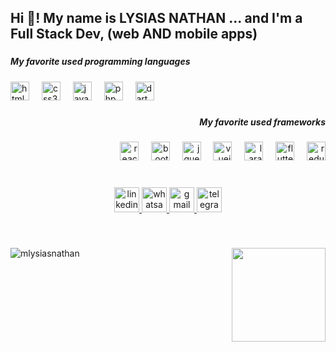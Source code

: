 <h2 align="left">Hi 👋! My name is LYSIAS NATHAN ... and I'm a Full Stack Dev, (web AND mobile apps)</h2>

###

<h5 align="left">My favorite used programming languages</h5>

###

<div align="left">
    <img alt="html5 logo" height="30"
         src="https://cdn.jsdelivr.net/gh/devicons/devicon/icons/html5/html5-original.svg"/>
    <img width="12"/>
    <img alt="css3 logo" height="30" src="https://cdn.jsdelivr.net/gh/devicons/devicon/icons/css3/css3-original.svg"/>
    <img width="12"/>
    <img alt="javascript logo" height="30"
         src="https://cdn.jsdelivr.net/gh/devicons/devicon/icons/javascript/javascript-original.svg"/>
    <img width="12"/>
    <img alt="php logo" height="30" src="https://cdn.jsdelivr.net/gh/devicons/devicon/icons/php/php-original.svg"/>
    <img width="12"/>
    <img alt="dart logo" height="30" src="https://cdn.jsdelivr.net/gh/devicons/devicon/icons/dart/dart-original.svg"/>
</div>

###

<h5 align="right">My favorite used frameworks</h5>

###

<div align="right">
    <img alt="react logo" height="30" src="https://skillicons.dev/icons?i=react"/>
    <img width="12"/>
    <img alt="bootstrap logo" height="30" src="https://skillicons.dev/icons?i=bootstrap"/>
    <img width="12"/>
    <img alt="jquery logo" height="30" src="https://skillicons.dev/icons?i=jquery"/>
    <img width="12"/>
    <img alt="vuejs logo" height="30" src="https://skillicons.dev/icons?i=vue"/>
    <img width="12"/>
    <img alt="laravel logo" height="30" src="https://skillicons.dev/icons?i=laravel"/>
    <img width="12"/>
    <img alt="flutter logo" height="30" src="https://skillicons.dev/icons?i=flutter"/>
    <img width="12"/>
    <img alt="redux logo" height="30" src="https://skillicons.dev/icons?i=redux"/>
</div>

###

<br clear="both">

<div align="center">
    <a href="https://www.linkedin.com/in/lysias-nathan" target="_blank">
        <img alt="linkedin logo"
             height="40" src="https://img.shields.io/static/v1?message=LinkedIn&logo=linkedin&label=&color=0077B5&logoColor=white&labelColor=&style=for-the-badge"/>
    </a>
    <a href="https://Wa.me/+243976742676" target="_blank">
        <img alt="whatsapp logo"
             height="40" src="https://img.shields.io/static/v1?message=Whatsapp&logo=whatsapp&label=&color=25D366&logoColor=white&labelColor=&style=for-the-badge"/>
    </a>
    <a href="mailto:mlysiasnathan@gmail.com" target="_blank">
        <img alt="gmail logo"
             height="40" src="https://img.shields.io/static/v1?message=Gmail&logo=gmail&label=&color=D14836&logoColor=white&labelColor=&style=for-the-badge"/>
    </a>
    <a href="https://t.me/+243976742676" target="_blank">
        <img alt="telegram logo"
             height="40" src="https://img.shields.io/static/v1?message=Telegram&logo=telegram&label=&color=2CA5E0&logoColor=white&labelColor=&style=for-the-badge"/>
    </a>
</div>

###

<br clear="both">
<p><img align="left"
        alt="mlysiasnathan"
        src="https://github-readme-stats.vercel.app/api/top-langs?username=mlysiasnathan&show_icons=true&locale=en&layout=compact"/></p>

<img align="right" height="150"
     src="https://media2.dev.to/dynamic/image/width=800%2Cheight=%2Cfit=scale-down%2Cgravity=auto%2Cformat=auto/https%3A%2F%2Fthepracticaldev.s3.amazonaws.com%2Fi%2Fczf56wunsqu2jkzx9yqi.gif"/>

###

